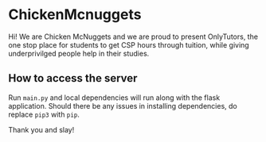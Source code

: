 # ChickenMcnuggets
Hi! We are Chicken McNuggets and we are proud to present OnlyTutors, the one stop place for students to get CSP hours through tuition, while giving underprivilged people help in their studies.

## How to access the server

Run ```main.py``` and local dependencies will run along with the flask application. Should there be any issues in installing dependencies, do replace ```pip3``` with ```pip```.

Thank you and slay!